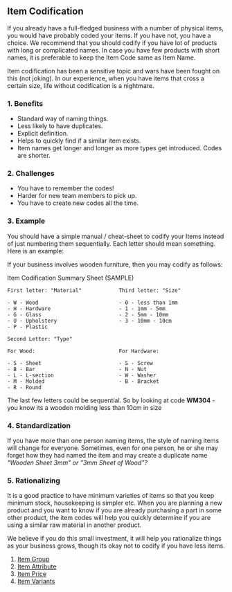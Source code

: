 ## Item Codification

If you already have a full-fledged business with a number of physical items, you would have probably coded your items. If you have not, you have a choice. We recommend that you should codify if you have lot of products with long or complicated names. In case you have few products with short names, it is preferable to keep the Item Code same as Item Name.

Item codification has been a sensitive topic and wars have been fought on this (not joking). In our experience, when you have items that cross a certain size, life without codification is a nightmare.

### 1\. Benefits

*   Standard way of naming things.
*   Less likely to have duplicates.
*   Explicit definition.
*   Helps to quickly find if a similar item exists.
*   Item names get longer and longer as more types get introduced. Codes are shorter.

### 2\. Challenges

*   You have to remember the codes!
*   Harder for new team members to pick up.
*   You have to create new codes all the time.

### 3\. Example

You should have a simple manual / cheat-sheet to codify your Items instead of just numbering them sequentially. Each letter should mean something. Here is an example:

If your business involves wooden furniture, then you may codify as follows:

Item Codification Summary Sheet (SAMPLE)

```
First letter: "Material"            Third letter: "Size"

- W - Wood                          - 0 - less than 1mm
- H - Hardware                      - 1 - 1mm - 5mm
- G - Glass                         - 2 - 5mm - 10mm
- U - Upholstery                    - 3 - 10mm - 10cm
- P - Plastic

Second Letter: "Type"

For Wood:                           For Hardware:

- S - Sheet                         - S - Screw
- B - Bar                           - N - Nut
- L - L-section                     - W - Washer
- M - Molded                        - B - Bracket
- R - Round
```

The last few letters could be sequential. So by looking at code **WM304** - you know its a wooden molding less than 10cm in size

### 4\. Standardization

If you have more than one person naming items, the style of naming items will change for everyone. Sometimes, even for one person, he or she may forget how they had named the item and may create a duplicate name _"Wooden Sheet 3mm" or "3mm Sheet of Wood"?_

### 5\. Rationalizing

It is a good practice to have minimum varieties of items so that you keep minimum stock, housekeeping is simpler etc. When you are planning a new product and you want to know if you are already purchasing a part in some other product, the item codes will help you quickly determine if you are using a similar raw material in another product.

We believe if you do this small investment, it will help you rationalize things as your business grows, though its okay not to codify if you have less items.

1.  [Item Group](https://docs.erpnext.com/docs/v13/user/manual/en/stock/item-group)
2.  [Item Attribute](https://docs.erpnext.com/docs/v13/user/manual/en/stock/item-attribute)
3.  [Item Price](https://docs.erpnext.com/docs/v13/user/manual/en/stock/item-price)
4.  [Item Variants](https://docs.erpnext.com/docs/v13/user/manual/en/stock/item-variants)